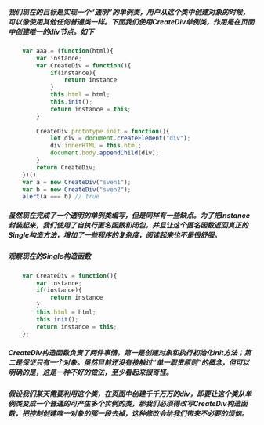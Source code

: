 ##### 我们现在的目标是实现一个“透明”的单例类，用户从这个类中创建对象的时候，可以像使用其他任何普通类一样。下面我们使用CreateDiv单例类，作用是在页面中创建唯一的div节点。如下
``` Javascript
    var aaa = (function(html){
        var instance;
        var CreateDiv = function(){
            if(instance){
                return instance
            }
            this.html = html;
            this.init();
            return instance = this;
        }
        
        CreateDiv.prototype.init = function(){
            let div = document.createElement("div");
            div.innerHTML = this.html;
            document.body.appendChild(div);
        }
        return CreateDiv;
    })()
    var a = new CreateDiv("sven1");
    var b = new CreateDiv("sven2");
    alert(a === b) // true
```
##### 虽然现在完成了一个透明的单例类编写，但是同样有一些缺点。为了把instance封装起来，我们使用了自执行匿名函数和闭包，并且让这个匿名函数返回真正的Single构造方法，增加了一些程序的复杂度，阅读起来也不是很舒服。
##### 观察现在的Single构造函数
``` javascript
    var CreateDiv = function(){
        var instance;
        if(instance){
            return instance
        }
        this.html = html;
        this.init();
        return instance = this;
    };
```
##### CreateDiv构造函数负责了两件事情。第一是创建对象和执行初始化init方法；第二是保证只有一个对象。虽然目前还没有接触过“单一职责原则”的概念，但可以明确的是，这是一种不好的做法，至少看起来很奇怪。
##### 假设我们某天需要利用这个类，在页面中创建千千万万的div，即要让这个类从单例类变成一个普通的可产生多个实例的类，那我们必须得改写CreateDiv构造函数，把控制创建唯一对象的那一段去掉，这种修改会给我们带来不必要的烦恼。